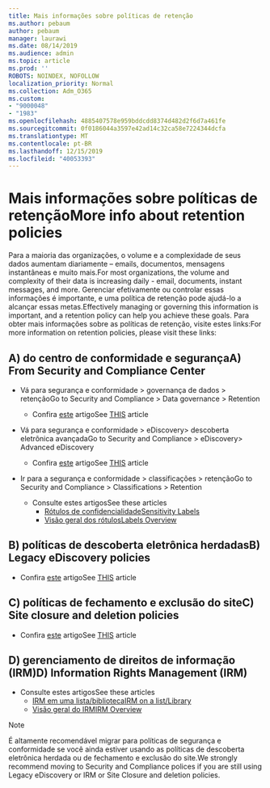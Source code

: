 ```yaml
---
title: Mais informações sobre políticas de retenção
ms.author: pebaum
author: pebaum
manager: laurawi
ms.date: 08/14/2019
ms.audience: admin
ms.topic: article
ms.prod: ''
ROBOTS: NOINDEX, NOFOLLOW
localization_priority: Normal
ms.collection: Adm_O365
ms.custom:
- "9000048"
- "1983"
ms.openlocfilehash: 4885407578e959bddcdd8374d482d2f6d7a461fe
ms.sourcegitcommit: 0f0186044a3597e42ad14c32ca58e7224344dcfa
ms.translationtype: MT
ms.contentlocale: pt-BR
ms.lasthandoff: 12/15/2019
ms.locfileid: "40053393"
---
```

# <a name="more-info-about-retention-policies"></a><span data-ttu-id="0de79-102">Mais informações sobre políticas de retenção</span><span class="sxs-lookup"><span data-stu-id="0de79-102">More info about retention policies</span></span>

<span data-ttu-id="0de79-103">Para a maioria das organizações, o volume e a complexidade de seus dados aumentam diariamente – emails, documentos, mensagens instantâneas e muito mais.</span><span class="sxs-lookup"><span data-stu-id="0de79-103">For most organizations, the volume and complexity of their data is increasing daily - email, documents, instant messages, and more.</span></span> <span data-ttu-id="0de79-104">Gerenciar efetivamente ou controlar essas informações é importante, e uma política de retenção pode ajudá-lo a alcançar essas metas.</span><span class="sxs-lookup"><span data-stu-id="0de79-104">Effectively managing or governing this information is important, and a retention policy can help you achieve these goals.</span></span> <span data-ttu-id="0de79-105">Para obter mais informações sobre as políticas de retenção, visite estes links:</span><span class="sxs-lookup"><span data-stu-id="0de79-105">For more information on retention policies, please visit these links:</span></span>

## <a name="a-from-security-and-compliance-center"></a><span data-ttu-id="0de79-106">A) do centro de conformidade e segurança</span><span class="sxs-lookup"><span data-stu-id="0de79-106">A) From Security and Compliance Center</span></span>

- <span data-ttu-id="0de79-107">Vá para segurança e conformidade > governança de dados > retenção</span><span class="sxs-lookup"><span data-stu-id="0de79-107">Go to Security and Compliance > Data governance > Retention</span></span>
  - <span data-ttu-id="0de79-108">Confira [este](https://docs.microsoft.com/office365/securitycompliance/retention-policies) artigo</span><span class="sxs-lookup"><span data-stu-id="0de79-108">See [THIS](https://docs.microsoft.com/office365/securitycompliance/retention-policies) article</span></span>

- <span data-ttu-id="0de79-109">Vá para segurança e conformidade > eDiscovery> descoberta eletrônica avançada</span><span class="sxs-lookup"><span data-stu-id="0de79-109">Go to Security and Compliance > eDiscovery> Advanced eDiscovery</span></span> 
  - <span data-ttu-id="0de79-110">Confira [este](https://docs.microsoft.com/office365/securitycompliance/ediscovery-cases) artigo</span><span class="sxs-lookup"><span data-stu-id="0de79-110">See [THIS](https://docs.microsoft.com/office365/securitycompliance/ediscovery-cases) article</span></span>

- <span data-ttu-id="0de79-111">Ir para a segurança e conformidade > classificações > retenção</span><span class="sxs-lookup"><span data-stu-id="0de79-111">Go to Security and Compliance > Classifications > Retention</span></span>
  - <span data-ttu-id="0de79-112">Consulte estes artigos</span><span class="sxs-lookup"><span data-stu-id="0de79-112">See these articles</span></span>
    - [<span data-ttu-id="0de79-113">Rótulos de confidencialidade</span><span class="sxs-lookup"><span data-stu-id="0de79-113">Sensitivity Labels</span></span>](https://docs.microsoft.com/office365/securitycompliance/sensitivity-labels)
    - [<span data-ttu-id="0de79-114">Visão geral dos rótulos</span><span class="sxs-lookup"><span data-stu-id="0de79-114">Labels Overview</span></span>](https://docs.microsoft.com/office365/securitycompliance/labels)

## <a name="b-legacy-ediscovery-policies"></a><span data-ttu-id="0de79-115">B) políticas de descoberta eletrônica herdadas</span><span class="sxs-lookup"><span data-stu-id="0de79-115">B) Legacy eDiscovery policies</span></span>

- <span data-ttu-id="0de79-116">Confira [este](https://support.office.com/article/Set-up-an-eDiscovery-Center-in-SharePoint-Online-A18F8975-AA7F-43B4-A7D6-001D14744D8E) artigo</span><span class="sxs-lookup"><span data-stu-id="0de79-116">See [THIS](https://support.office.com/article/Set-up-an-eDiscovery-Center-in-SharePoint-Online-A18F8975-AA7F-43B4-A7D6-001D14744D8E) article</span></span>

## <a name="c-site-closure-and-deletion-policies"></a><span data-ttu-id="0de79-117">C) políticas de fechamento e exclusão do site</span><span class="sxs-lookup"><span data-stu-id="0de79-117">C) Site closure and deletion policies</span></span>

- <span data-ttu-id="0de79-118">Confira [este](https://support.office.com/article/Use-policies-for-site-closure-and-deletion-A8280D82-27FD-48C5-9ADF-8A5431208BA5) artigo</span><span class="sxs-lookup"><span data-stu-id="0de79-118">See [THIS](https://support.office.com/article/Use-policies-for-site-closure-and-deletion-A8280D82-27FD-48C5-9ADF-8A5431208BA5) article</span></span>  

## <a name="d-information-rights-management-irm"></a><span data-ttu-id="0de79-119">D) gerenciamento de direitos de informação (IRM)</span><span class="sxs-lookup"><span data-stu-id="0de79-119">D) Information Rights Management (IRM)</span></span>

- <span data-ttu-id="0de79-120">Consulte estes artigos</span><span class="sxs-lookup"><span data-stu-id="0de79-120">See these articles</span></span>
  - [<span data-ttu-id="0de79-121">IRM em uma lista/biblioteca</span><span class="sxs-lookup"><span data-stu-id="0de79-121">IRM on a list/Library</span></span>](https://support.office.com/article/apply-information-rights-management-to-a-list-or-library-3bdb5c4e-94fc-4741-b02f-4e7cc3c54aa1)
  - [<span data-ttu-id="0de79-122">Visão geral do IRM</span><span class="sxs-lookup"><span data-stu-id="0de79-122">IRM Overview</span></span>](https://support.office.com/article/create-and-apply-information-management-policies-eb501fe9-2ef6-4150-945a-65a6451ee9e9)

> [!Note]
> <span data-ttu-id="0de79-123">É altamente recomendável migrar para políticas de segurança e conformidade se você ainda estiver usando as políticas de descoberta eletrônica herdada ou de fechamento e exclusão do site.</span><span class="sxs-lookup"><span data-stu-id="0de79-123">We strongly recommend moving to Security and Compliance polices if you are still using Legacy eDiscovery or IRM or Site Closure and deletion policies.</span></span>
